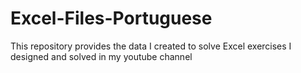 # Excel-Files-Portuguese
This repository provides the data I created to solve Excel exercises I designed and solved in my youtube channel
